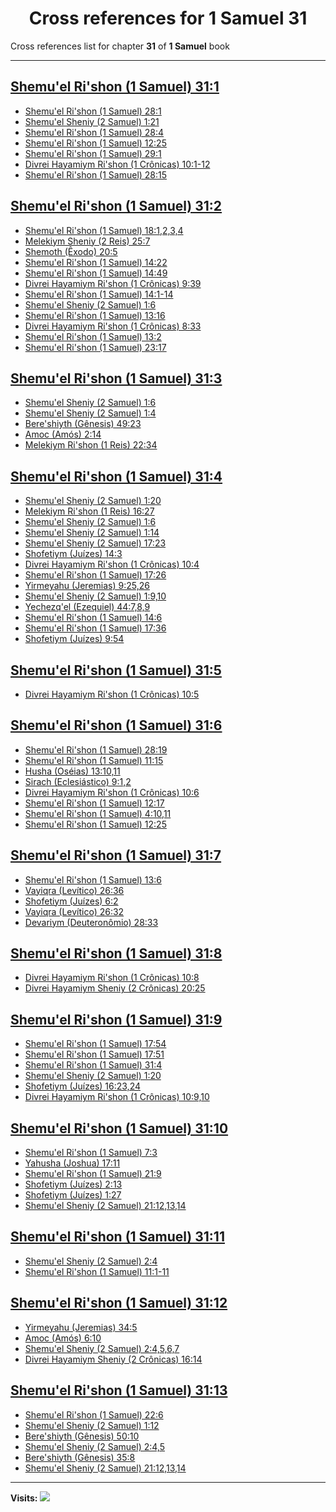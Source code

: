<div align="center">

# Cross references for **1 Samuel 31**
</div>

Cross references list for chapter **31** of **1 Samuel** book

---

<h2 id="1"><a href="https://bible.ozzuu.com/pt_yah/1Sm/31#1" target="_blank">Shemu'el Ri'shon (1 Samuel) 31:1</a></h2>

- [Shemu'el Ri'shon (1 Samuel) 28:1](https://bible.ozzuu.com/pt_yah/1Sm/28#1)
- [Shemu'el Sheniy (2 Samuel) 1:21](https://bible.ozzuu.com/pt_yah/2Sm/1#21)
- [Shemu'el Ri'shon (1 Samuel) 28:4](https://bible.ozzuu.com/pt_yah/1Sm/28#4)
- [Shemu'el Ri'shon (1 Samuel) 12:25](https://bible.ozzuu.com/pt_yah/1Sm/12#25)
- [Shemu'el Ri'shon (1 Samuel) 29:1](https://bible.ozzuu.com/pt_yah/1Sm/29#1)
- [Divrei Hayamiym Ri'shon (1 Crônicas) 10:1-12](https://bible.ozzuu.com/pt_yah/1Ch/10#1)
- [Shemu'el Ri'shon (1 Samuel) 28:15](https://bible.ozzuu.com/pt_yah/1Sm/28#15)
<h2 id="2"><a href="https://bible.ozzuu.com/pt_yah/1Sm/31#2" target="_blank">Shemu'el Ri'shon (1 Samuel) 31:2</a></h2>

- [Shemu'el Ri'shon (1 Samuel) 18:1,2,3,4](https://bible.ozzuu.com/pt_yah/1Sm/18#1)
- [Melekiym Sheniy (2 Reis) 25:7](https://bible.ozzuu.com/pt_yah/2Ki/25#7)
- [Shemoth (Êxodo) 20:5](https://bible.ozzuu.com/pt_yah/Exo/20#5)
- [Shemu'el Ri'shon (1 Samuel) 14:22](https://bible.ozzuu.com/pt_yah/1Sm/14#22)
- [Shemu'el Ri'shon (1 Samuel) 14:49](https://bible.ozzuu.com/pt_yah/1Sm/14#49)
- [Divrei Hayamiym Ri'shon (1 Crônicas) 9:39](https://bible.ozzuu.com/pt_yah/1Ch/9#39)
- [Shemu'el Ri'shon (1 Samuel) 14:1-14](https://bible.ozzuu.com/pt_yah/1Sm/14#1)
- [Shemu'el Sheniy (2 Samuel) 1:6](https://bible.ozzuu.com/pt_yah/2Sm/1#6)
- [Shemu'el Ri'shon (1 Samuel) 13:16](https://bible.ozzuu.com/pt_yah/1Sm/13#16)
- [Divrei Hayamiym Ri'shon (1 Crônicas) 8:33](https://bible.ozzuu.com/pt_yah/1Ch/8#33)
- [Shemu'el Ri'shon (1 Samuel) 13:2](https://bible.ozzuu.com/pt_yah/1Sm/13#2)
- [Shemu'el Ri'shon (1 Samuel) 23:17](https://bible.ozzuu.com/pt_yah/1Sm/23#17)
<h2 id="3"><a href="https://bible.ozzuu.com/pt_yah/1Sm/31#3" target="_blank">Shemu'el Ri'shon (1 Samuel) 31:3</a></h2>

- [Shemu'el Sheniy (2 Samuel) 1:6](https://bible.ozzuu.com/pt_yah/2Sm/1#6)
- [Shemu'el Sheniy (2 Samuel) 1:4](https://bible.ozzuu.com/pt_yah/2Sm/1#4)
- [Bere'shiyth (Gênesis) 49:23](https://bible.ozzuu.com/pt_yah/Gen/49#23)
- [Amoc (Amós) 2:14](https://bible.ozzuu.com/pt_yah/Am/2#14)
- [Melekiym Ri'shon (1 Reis) 22:34](https://bible.ozzuu.com/pt_yah/1Ki/22#34)
<h2 id="4"><a href="https://bible.ozzuu.com/pt_yah/1Sm/31#4" target="_blank">Shemu'el Ri'shon (1 Samuel) 31:4</a></h2>

- [Shemu'el Sheniy (2 Samuel) 1:20](https://bible.ozzuu.com/pt_yah/2Sm/1#20)
- [Melekiym Ri'shon (1 Reis) 16:27](https://bible.ozzuu.com/pt_yah/1Ki/16#27)
- [Shemu'el Sheniy (2 Samuel) 1:6](https://bible.ozzuu.com/pt_yah/2Sm/1#6)
- [Shemu'el Sheniy (2 Samuel) 1:14](https://bible.ozzuu.com/pt_yah/2Sm/1#14)
- [Shemu'el Sheniy (2 Samuel) 17:23](https://bible.ozzuu.com/pt_yah/2Sm/17#23)
- [Shofetiym (Juízes) 14:3](https://bible.ozzuu.com/pt_yah/Jdg/14#3)
- [Divrei Hayamiym Ri'shon (1 Crônicas) 10:4](https://bible.ozzuu.com/pt_yah/1Ch/10#4)
- [Shemu'el Ri'shon (1 Samuel) 17:26](https://bible.ozzuu.com/pt_yah/1Sm/17#26)
- [Yirmeyahu (Jeremias) 9:25,26](https://bible.ozzuu.com/pt_yah/Jer/9#25)
- [Shemu'el Sheniy (2 Samuel) 1:9,10](https://bible.ozzuu.com/pt_yah/2Sm/1#9)
- [Yechezq'el (Ezequiel) 44:7,8,9](https://bible.ozzuu.com/pt_yah/Eze/44#7)
- [Shemu'el Ri'shon (1 Samuel) 14:6](https://bible.ozzuu.com/pt_yah/1Sm/14#6)
- [Shemu'el Ri'shon (1 Samuel) 17:36](https://bible.ozzuu.com/pt_yah/1Sm/17#36)
- [Shofetiym (Juízes) 9:54](https://bible.ozzuu.com/pt_yah/Jdg/9#54)
<h2 id="5"><a href="https://bible.ozzuu.com/pt_yah/1Sm/31#5" target="_blank">Shemu'el Ri'shon (1 Samuel) 31:5</a></h2>

- [Divrei Hayamiym Ri'shon (1 Crônicas) 10:5](https://bible.ozzuu.com/pt_yah/1Ch/10#5)
<h2 id="6"><a href="https://bible.ozzuu.com/pt_yah/1Sm/31#6" target="_blank">Shemu'el Ri'shon (1 Samuel) 31:6</a></h2>

- [Shemu'el Ri'shon (1 Samuel) 28:19](https://bible.ozzuu.com/pt_yah/1Sm/28#19)
- [Shemu'el Ri'shon (1 Samuel) 11:15](https://bible.ozzuu.com/pt_yah/1Sm/11#15)
- [Husha (Oséias) 13:10,11](https://bible.ozzuu.com/pt_yah/Hos/13#10)
- [Sirach (Eclesiástico) 9:1,2](https://bible.ozzuu.com/pt_yah/Sir/9#1)
- [Divrei Hayamiym Ri'shon (1 Crônicas) 10:6](https://bible.ozzuu.com/pt_yah/1Ch/10#6)
- [Shemu'el Ri'shon (1 Samuel) 12:17](https://bible.ozzuu.com/pt_yah/1Sm/12#17)
- [Shemu'el Ri'shon (1 Samuel) 4:10,11](https://bible.ozzuu.com/pt_yah/1Sm/4#10)
- [Shemu'el Ri'shon (1 Samuel) 12:25](https://bible.ozzuu.com/pt_yah/1Sm/12#25)
<h2 id="7"><a href="https://bible.ozzuu.com/pt_yah/1Sm/31#7" target="_blank">Shemu'el Ri'shon (1 Samuel) 31:7</a></h2>

- [Shemu'el Ri'shon (1 Samuel) 13:6](https://bible.ozzuu.com/pt_yah/1Sm/13#6)
- [Vayiqra (Levítico) 26:36](https://bible.ozzuu.com/pt_yah/Lev/26#36)
- [Shofetiym (Juízes) 6:2](https://bible.ozzuu.com/pt_yah/Jdg/6#2)
- [Vayiqra (Levítico) 26:32](https://bible.ozzuu.com/pt_yah/Lev/26#32)
- [Devariym (Deuteronômio) 28:33](https://bible.ozzuu.com/pt_yah/Deu/28#33)
<h2 id="8"><a href="https://bible.ozzuu.com/pt_yah/1Sm/31#8" target="_blank">Shemu'el Ri'shon (1 Samuel) 31:8</a></h2>

- [Divrei Hayamiym Ri'shon (1 Crônicas) 10:8](https://bible.ozzuu.com/pt_yah/1Ch/10#8)
- [Divrei Hayamiym Sheniy (2 Crônicas) 20:25](https://bible.ozzuu.com/pt_yah/2Ch/20#25)
<h2 id="9"><a href="https://bible.ozzuu.com/pt_yah/1Sm/31#9" target="_blank">Shemu'el Ri'shon (1 Samuel) 31:9</a></h2>

- [Shemu'el Ri'shon (1 Samuel) 17:54](https://bible.ozzuu.com/pt_yah/1Sm/17#54)
- [Shemu'el Ri'shon (1 Samuel) 17:51](https://bible.ozzuu.com/pt_yah/1Sm/17#51)
- [Shemu'el Ri'shon (1 Samuel) 31:4](https://bible.ozzuu.com/pt_yah/1Sm/31#4)
- [Shemu'el Sheniy (2 Samuel) 1:20](https://bible.ozzuu.com/pt_yah/2Sm/1#20)
- [Shofetiym (Juízes) 16:23,24](https://bible.ozzuu.com/pt_yah/Jdg/16#23)
- [Divrei Hayamiym Ri'shon (1 Crônicas) 10:9,10](https://bible.ozzuu.com/pt_yah/1Ch/10#9)
<h2 id="10"><a href="https://bible.ozzuu.com/pt_yah/1Sm/31#10" target="_blank">Shemu'el Ri'shon (1 Samuel) 31:10</a></h2>

- [Shemu'el Ri'shon (1 Samuel) 7:3](https://bible.ozzuu.com/pt_yah/1Sm/7#3)
- [Yahusha (Joshua) 17:11](https://bible.ozzuu.com/pt_yah/Jos/17#11)
- [Shemu'el Ri'shon (1 Samuel) 21:9](https://bible.ozzuu.com/pt_yah/1Sm/21#9)
- [Shofetiym (Juízes) 2:13](https://bible.ozzuu.com/pt_yah/Jdg/2#13)
- [Shofetiym (Juízes) 1:27](https://bible.ozzuu.com/pt_yah/Jdg/1#27)
- [Shemu'el Sheniy (2 Samuel) 21:12,13,14](https://bible.ozzuu.com/pt_yah/2Sm/21#12)
<h2 id="11"><a href="https://bible.ozzuu.com/pt_yah/1Sm/31#11" target="_blank">Shemu'el Ri'shon (1 Samuel) 31:11</a></h2>

- [Shemu'el Sheniy (2 Samuel) 2:4](https://bible.ozzuu.com/pt_yah/2Sm/2#4)
- [Shemu'el Ri'shon (1 Samuel) 11:1-11](https://bible.ozzuu.com/pt_yah/1Sm/11#1)
<h2 id="12"><a href="https://bible.ozzuu.com/pt_yah/1Sm/31#12" target="_blank">Shemu'el Ri'shon (1 Samuel) 31:12</a></h2>

- [Yirmeyahu (Jeremias) 34:5](https://bible.ozzuu.com/pt_yah/Jer/34#5)
- [Amoc (Amós) 6:10](https://bible.ozzuu.com/pt_yah/Am/6#10)
- [Shemu'el Sheniy (2 Samuel) 2:4,5,6,7](https://bible.ozzuu.com/pt_yah/2Sm/2#4)
- [Divrei Hayamiym Sheniy (2 Crônicas) 16:14](https://bible.ozzuu.com/pt_yah/2Ch/16#14)
<h2 id="13"><a href="https://bible.ozzuu.com/pt_yah/1Sm/31#13" target="_blank">Shemu'el Ri'shon (1 Samuel) 31:13</a></h2>

- [Shemu'el Ri'shon (1 Samuel) 22:6](https://bible.ozzuu.com/pt_yah/1Sm/22#6)
- [Shemu'el Sheniy (2 Samuel) 1:12](https://bible.ozzuu.com/pt_yah/2Sm/1#12)
- [Bere'shiyth (Gênesis) 50:10](https://bible.ozzuu.com/pt_yah/Gen/50#10)
- [Shemu'el Sheniy (2 Samuel) 2:4,5](https://bible.ozzuu.com/pt_yah/2Sm/2#4)
- [Bere'shiyth (Gênesis) 35:8](https://bible.ozzuu.com/pt_yah/Gen/35#8)
- [Shemu'el Sheniy (2 Samuel) 21:12,13,14](https://bible.ozzuu.com/pt_yah/2Sm/21#12)


---

**Visits:**
![](https://profile-counter.glitch.me/visitCounter_crossrefs11/count.svg)
